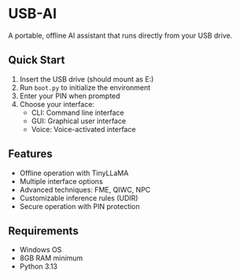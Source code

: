 # USB-AI

A portable, offline AI assistant that runs directly from your USB drive.

## Quick Start

1. Insert the USB drive (should mount as E:)
2. Run `boot.py` to initialize the environment
3. Enter your PIN when prompted
4. Choose your interface:
   - CLI: Command line interface
   - GUI: Graphical user interface
   - Voice: Voice-activated interface

## Features

- Offline operation with TinyLLaMA
- Multiple interface options
- Advanced techniques: FME, QIWC, NPC
- Customizable inference rules (UDIR)
- Secure operation with PIN protection

## Requirements

- Windows OS
- 8GB RAM minimum
- Python 3.13
